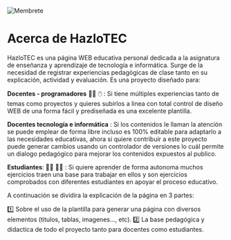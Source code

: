 ![Membrete](https://github.com/Lic-JohnM/HazloTEC/assets/58535936/c54f3336-540a-4ee7-9f46-2fd66f49af80)

# Acerca de HazloTEC

HazloTEC es una página WEB educativa personal dedicada a la asignatura de enseñanza y aprendizaje de tecnología e informática. Surge de la necesidad de registrar experiencias pedagógicas de clase tanto en su explicación, actividad y evaluación. Es una proyecto diseñado para:

**Docentes - programadores** :teacher: 🖱️ : Si tiene múltiples experiencias tanto de temas como proyectos y quieres subirlos a linea con total control de diseño WEB de una forma fácil y prediseñada es una excelente plantilla.

**Docentes tecnología e informática** : Si los contenidos le llaman la atención se puede emplear de forma libre incluso es 100%  editable para adaptarlo a las necesidades educativas, ahora si quiere contribuir a este proyecto puede generar cambios usando un controlador de versiones lo cuál permite un dialogo pedagógico para mejorar los contenidos expuestos al publico. 

**Estudiantes**: 👨‍🎓 👩‍🎓 : Si quiere aprender de forma autonoma muchos ejercicios traen una base para trabajar en ellos y son ejercicios comprobados con diferentes estudiantes en apoyar el proceso educativo.

A continuación se dividira la explicación de la página en 3 partes: 

1️⃣ Sobre el uso de la plantilla para generar una página con diversos elementos (titulos, tablas, imagenes..., etc). 
2️⃣ La base pedagógica y didactica de todo el proyecto tanto para docentes como estudiantes.






